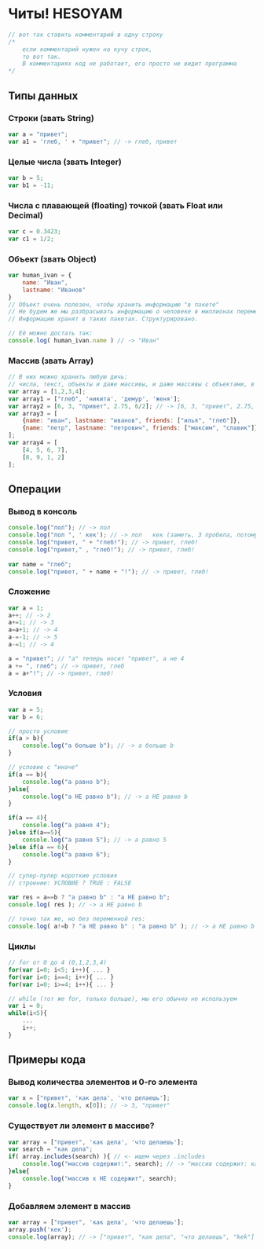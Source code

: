 # Читы! HESOYAM

```js
// вот так ставить комментарий в одну строку
/*
    если комментарий нужен на кучу строк,
    то вот так.
    В комментариях код не работает, его просто не видит программа
*/
```

## Типы данных
### Строки (звать String)
```js
var a = "привет";
var a1 = 'глеб, ' + "привет"; // -> глеб, привет
```

### Целые числа (звать Integer)
```js
var b = 5;
var b1 = -11;
```

### Числа с плавающей (floating) точкой (звать Float или Decimal)
```js
var c = 0.3423;
var c1 = 1/2;
```

### Объект (звать Object)
```js
var human_ivan = {
    name: "Иван",
    lastname: "Иванов"
}
// Объект очень полезен, чтобы хранить информацию "в пакете"
// Не будем же мы разбрасывать информацию о человеке в миллионах переменных.
// Информацию хранят в таких пакетах. Структурировано.

// Её можно достать так:
console.log( human_ivan.name ) // -> "Иван"
```

### Массив (звать Array)
```js
// В них можно хранить любую дичь: 
// числа, текст, объекты и даже массивы, и даже массивы с объектами, в нутри которых есть массивы!
var array = [1,2,3,4];
var array1 = ["глеб", 'никита', 'демур', 'женя'];
var array2 = [6, 3, "привет", 2.75, 6/2]; // -> [6, 3, "привет", 2.75, 3];
var array3 = [
    {name: "иван", lastname: "иванов", friends: ["илья", "глеб"]},
    {name: "петр", lastname: "петрович", friends: ["максим", "славик"]}
];
var array4 = [
    [4, 5, 6, 7],
    [8, 9, 1, 2]
];
```

## Операции

### Вывод в консоль
```js
console.log("лол"); // -> лол
console.log("лол ", ' кек'); // -> лол   кек (заметь, 3 пробела, потому что запятая добавляет разделитель в виде пробела)
console.log("привет, " + "глеб!"); // -> привет, глеб!
console.log("привет," , "глеб!"); // -> привет, глеб!
    
var name = "глеб";
console.log("привет, " + name + "!"); // -> привет, глеб!
```

### Сложение
```js
var a = 1;
a++; // -> 2
a+=1; // -> 3
a=a+1; // -> 4
a-=-1; // -> 5
a-=1; // -> 4

a = "привет"; // "a" теперь носит "привет", а не 4
a += ", глеб"; // -> привет, глеб
a = a+"!"; // -> привет, глеб!
```

### Условия
```js
var a = 5;
var b = 6;

// просто условие
if(a > b){
    console.log("a больше b"); // -> a больше b
}

// условие с "иначе"
if(a == b){
    console.log("a равно b");
}else{
    console.log("a НЕ равно b"); // -> a НЕ равно b
}

if(a == 4){
    console.log("a равно 4");
}else if(a==5){
    console.log("a равно 5"); // -> a равно 5 
}else if(a == 6){
    console.log("a равно 6");
}

// супер-пупер короткие условия
// строение: УСЛОВИЕ ? TRUE : FALSE

var res = a==b ? "a равно b" : "a НЕ равно b";
console.log( res ); // -> a НЕ равно b

// точно так же, но без переменной res:
console.log( a!=b ? "a НЕ равно b" : "a равно b" ); // -> a НЕ равно b
```

### Циклы
```js
// for от 0 до 4 (0,1,2,3,4)
for(var i=0; i<5; i++){ ... }
for(var i=0; i==4; i++){ ... }
for(var i=0; i>=4; i++){ ... }

// while (тот же for, только больше), мы его обычно не используем
var i = 0;
while(i<5){
    ...
    i++;
}
```

## Примеры кода

### Вывод количества элементов и 0-го элемента
```js
var x = ["привет", 'как дела', 'что делаешь'];
console.log(x.length, x[0]); // -> 3, "привет"
```

### Существует ли элемент в массиве?
```js
var array = ["привет", 'как дела', 'что делаешь'];
var search = "как дела";
if( array.includes(search) ){ // <- ищем через .includes
    console.log("массив содержит:", search); // -> "массив содержит: как дела"
}else{
    console.log("массив x НЕ содержит", search);
}
```

### Добавляем элемент в массив
```js
var array = ["привет", 'как дела', 'что делаешь'];
array.push('кек');
console.log(array); // -> ["привет", "как дела", "что делаешь", "kek"]
```
